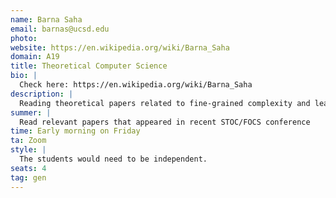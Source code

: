 ```yaml
---
name: Barna Saha
email: barnas@ucsd.edu
photo:
website: https://en.wikipedia.org/wiki/Barna_Saha
domain: A19
title: Theoretical Computer Science
bio: |
  Check here: https://en.wikipedia.org/wiki/Barna_Saha
description: |
  Reading theoretical papers related to fine-grained complexity and learning how to prove theorems. Fine-grained complexity seeks to explore the complexity of algorithms beyond the traditional coarse distinction between polynomial-time and NP-hard problems. The central idea is to investigate the relationships between different computational problems and identify those that are "hard" in a more fine-grained sense.
summer: |
  Read relevant papers that appeared in recent STOC/FOCS conference
time: Early morning on Friday
ta: Zoom
style: |
  The students would need to be independent.
seats: 4
tag: gen
---
```

